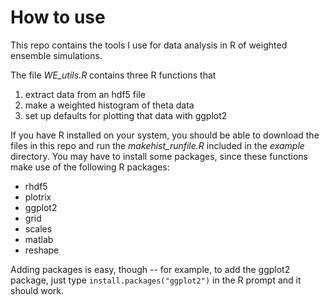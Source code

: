 # How to use

This repo contains the tools I use for data analysis in R of weighted ensemble simulations.

The  file *WE_utils.R* contains three R functions that

1. extract data from an hdf5 file
2. make a weighted histogram of theta data
3. set up defaults for plotting that data with ggplot2

If you have R installed on your system, you should be able to download the files in this repo and run the *makehist_runfile.R* included in the *example* directory.  You may have to install some packages, since these functions make use of the following R packages:

- rhdf5
- plotrix
- ggplot2
- grid
- scales
- matlab
- reshape
	
Adding packages is easy, though -- for example, to add the ggplot2 package, just type `install.packages("ggplot2")` in the R prompt and it should work.
